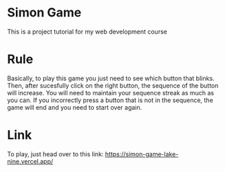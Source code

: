# Simon Game

This is a project tutorial for my web development course

# Rule
Basically, to play this game you just need to see which button that blinks. Then, after sucesfully click on the right button, the sequence of the button will increase. You will need to maintain your sequence streak as much as you can. If you incorrectly press a button that is not in the sequence, the game will end and you need to start over again.

# Link

To play, just head over to this link:
https://simon-game-lake-nine.vercel.app/
